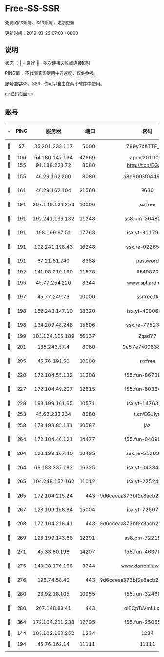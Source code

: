 # Free-SS-SSR

免费的SS账号、SSR账号，定期更新

更新时间：2019-03-29 07:00 +0800

## 说明

状态     ：🙂 - 良好 🙁 - 多次连接失败或连接超时

PING值   ：不代表真实使用中的速度，仅供参考。

账号兼容SS、SSR，你可以自由在两个软件中使用。

👉[扫码页面](https://liesauer.github.io/Free-SS-SSR/)👈

## 账号

|-|PING|服务器|端口|密码|加密方式|区域|
|:----:|:----:|:-----:|-----:|:----:|:----:|:----:|
|🙂|57|35.201.233.117|5000|789y7&&TTF_+><|aes-256-cfb|US|
|🙂|106|54.180.147.134|47669|apext2019001|chacha20|KR|
|🙂|155|91.188.223.72|8080|http://t.cn/EGJIyrl|rc4-md5|RU|
|🙂|155|46.29.162.200|8080|a8e9003f0449cea5|chacha20-ietf|RU|
|🙂|161|46.29.162.104|21560|9630|aes-128-ctr|RU|
|🙂|191|207.148.124.253|10000|ssrfree|aes-256-cfb|SG|
|🙂|191|192.241.196.132|11348|ss8.pm-36482567|aes-256-cfb|US|
|🙂|191|198.199.97.51|17763|isx.yt-81179662|aes-256-cfb|US|
|🙂|191|192.241.198.43|16248|ssx.re-02265507|aes-256-cfb|US|
|🙂|191|67.21.81.240|8388|password|aes-256-cfb|US|
|🙂|192|141.98.219.169|11578|6549879|chacha20|US|
|🙂|195|45.77.254.220|3344|www.sphard.com|aes-256-cfb|SG|
|🙂|197|45.77.249.76|10000|ssrfree.tk|aes-256-cfb|SG|
|🙂|198|162.243.147.10|18320|isx.yt-40006100|aes-256-cfb|US|
|🙂|198|134.209.48.248|15606|ssx.re-77523677|aes-256-cfb|US|
|🙂|199|103.124.105.189|56137|ZqadY7|chacha20|US|
|🙂|201|185.243.57.4|8080|9e57e7400838a01e|chacha20-ietf|US|
|🙂|205|45.76.191.50|10000|ssrfree|aes-256-cfb|SG|
|🙂|220|172.104.55.132|11208|f55.fun-86738977|aes-256-cfb|SG|
|🙂|227|172.104.49.207|12815|f55.fun-60384843|aes-256-cfb|SG|
|🙂|228|198.199.101.65|10571|isx.yt-14763389|aes-256-cfb|US|
|🙂|253|45.62.233.234|8080|t.cn/EGJIyrl|rc4-md5|CA|
|🙂|258|173.193.85.131|30587|jaz|aes-256-cfb|US|
|🙂|264|172.104.46.121|14477|f55.fun-04090442|aes-256-cfb|SG|
|🙂|264|128.199.167.40|10495|ssx.re-51263032|aes-256-cfb|SG|
|🙂|264|68.183.237.182|16325|isx.yt-04334006|aes-256-cfb|SG|
|🙂|265|104.248.152.162|11012|isx.yt-22524807|aes-256-cfb|SG|
|🙂|265|172.104.215.24|443|9d6cceaa373bf2c8acb22e60b6a58be6|aes-256-cfb|US|
|🙂|267|128.199.168.84|15004|isx.yt-72507623|aes-256-cfb|SG|
|🙂|268|172.104.218.41|443|9d6cceaa373bf2c8acb22e60b6a58be6|aes-256-cfb|US|
|🙂|269|128.199.143.68|12291|ss8.pm-72218941|aes-256-cfb|SG|
|🙂|271|45.33.80.198|14207|f55.fun-46370894|aes-256-cfb|US|
|🙂|275|149.28.176.168|3344|www.darrenliuwei.com|aes-256-cfb|AU|
|🙂|276|198.74.58.40|443|9d6cceaa373bf2c8acb22e60b6a58be6|aes-256-cfb|US|
|🙂|280|23.92.18.105|10955|f55.fun-32460118|aes-256-cfb|US|
|🙂|280|207.148.83.41|443|oiECpTuVmLLxk4Ts|aes-256-cfb|AU|
|🙂|364|172.104.211.238|12795|f55.fun-25055177|aes-256-cfb|US|
|🙂|144|103.102.160.252|1234|1234|rc4-md5|JP|
|🙂|194|45.76.162.14|11111|11111|aes-256-cfb|SG|
